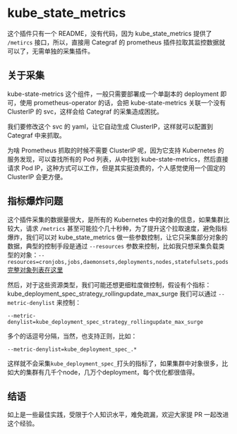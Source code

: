 # kube_state_metrics

这个插件只有一个 README，没有代码，因为 kube_state_metrics 提供了 `/metircs` 接口，所以，直接用 Categraf 的 prometheus 插件拉取其监控数据就可以了，无需单独的采集插件。

## 关于采集

kube-state-metrics 这个组件，一般只需要部署成一个单副本的 deployment 即可，使用 prometheus-operator 的话，会把 kube-state-metrics 关联一个没有 ClusterIP 的 svc，这样会给 Categraf 的采集造成困扰。

我们要修改这个 svc 的 yaml，让它自动生成 ClusterIP，这样就可以配置到 Categraf 中来抓取。

为啥 Prometheus 抓取的时候不需要 ClusterIP 呢，因为它支持 Kubernetes 的服务发现，可以查找所有的 Pod 列表，从中找到 kube-state-metrics，然后直接请求 Pod IP，这种方式可以工作，但是其实挺浪费的，个人感觉使用一个固定的 ClusterIP 会更方便。

## 指标爆炸问题

这个插件采集的数据量很大，是所有的 Kubernetes 中的对象的信息，如果集群比较大，请求 `/metrics` 甚至可能拉个几十秒种，为了提升这个拉取速度，避免指标爆炸，我们可以对 kube_state_metrics 做一些参数控制，让它只采集部分对象的数据，典型的控制手段是通过 `--resources` 参数来控制，比如我只想采集负载类型的对象：`--resources=cronjobs,jobs,daemonsets,deployments,nodes,statefulsets,pods` [完整对象列表在这里](https://github.com/prometheus-community/helm-charts/blob/56a8d0386b6e480d018033666741451f1cf35cd8/charts/kube-state-metrics/values.yaml#L160)

然后，对于这些资源类型，我们可能还想更细粒度做控制，假设有个指标：kube_deployment_spec_strategy_rollingupdate_max_surge 我们可以通过 `--metric-denylist` 来控制：

```
--metric-denylist=kube_deployment_spec_strategy_rollingupdate_max_surge
```

多个的话逗号分隔，当然，也支持正则，比如：

```
--metric-denylist=kube_deployment_spec_.*
```

这样就不会采集`kube_deployment_spec_`打头的指标了，如果集群中对象很多，比如大的集群有几千个node，几万个deployment，每个优化都很值得。

## 结语

如上是一些最佳实践，受限于个人知识水平，难免疏漏，欢迎大家提 PR 一起改进这个经验。